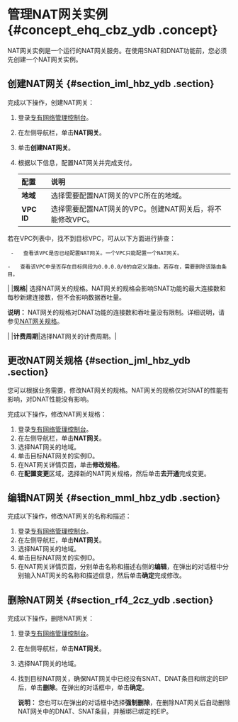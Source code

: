 # 管理NAT网关实例 {#concept_ehq_cbz_ydb .concept}

NAT网关实例是一个运行的NAT网关服务。在使用SNAT和DNAT功能前，您必须先创建一个NAT网关实例。

## 创建NAT网关 {#section_iml_hbz_ydb .section}

完成以下操作，创建NAT网关：

1.  登录[专有网络管理控制台](https://vpcnext.console.aliyun.com/nat/)。
2.  在左侧导航栏，单击**NAT网关**。
3.  单击**创建NAT网关**。
4.  根据以下信息，配置NAT网关并完成支付。

    |配置|说明|
    |:-|:-|
    |**地域**|选择需要配置NAT网关的VPC所在的地域。|
    |**VPC ID**| 选择需要配置NAT网关的VPC。创建NAT网关后，将不能修改VPC。

 若在VPC列表中，找不到目标VPC，可从以下方面进行排查：

     -   查看该VPC是否已经配置NAT网关。一个VPC只能配置一个NAT网关。

    -   查看该VPC中是否存在目标网段为0.0.0.0/0的自定义路由。若存在，需要删除该路由条目。

 |
    |**规格**| 选择NAT网关的规格。NAT网关的规格会影响SNAT功能的最大连接数和每秒新建连接数，但不会影响数据吞吐量。

 **说明：** NAT网关的规格对DNAT功能的连接数和吞吐量没有限制。详细说明，请参见[NAT网关规格](intl.zh-CN/用户指南/NAT网关规格.md#)。

 |
    |**计费周期**|选择NAT网关的计费周期。|


## 更改NAT网关规格 {#section_jml_hbz_ydb .section}

您可以根据业务需要，修改NAT网关的规格。NAT网关的规格仅对SNAT的性能有影响，对DNAT性能没有影响。

完成以下操作，修改NAT网关规格：

1.  登录[专有网络管理控制台](https://vpcnext.console.aliyun.com/nat/)。
2.  在左侧导航栏，单击**NAT网关**。
3.  选择NAT网关的地域。
4.  单击目标NAT网关的实例ID。
5.  在NAT网关详情页面，单击**修改规格**。
6.  在**配置变更**区域，选择新的NAT网关规格，然后单击**去开通**完成变更。

## 编辑NAT网关 {#section_mml_hbz_ydb .section}

完成以下操作，修改NAT网关的名称和描述：

1.  登录[专有网络管理控制台](https://vpcnext.console.aliyun.com/nat/)。
2.  在左侧导航栏，单击**NAT网关**。
3.  选择NAT网关的地域。
4.  单击目标NAT网关的实例ID。
5.  在NAT网关详情页面，分别单击名称和描述右侧的**编辑**，在弹出的对话框中分别输入NAT网关的名称和描述信息，然后单击**确定**完成修改。

## 删除NAT网关 {#section_rf4_2cz_ydb .section}

完成以下操作，删除NAT网关：

1.  登录[专有网络管理控制台](https://vpcnext.console.aliyun.com/nat/)。
2.  在左侧导航栏，单击**NAT网关**。
3.  选择NAT网关的地域。
4.  找到目标NAT网关，确保NAT网关中已经没有SNAT、DNAT条目和绑定的EIP后，单击**删除**。在弹出的对话框中，单击**确定**。

    **说明：** 您也可以在弹出的对话框中选择**强制删除**，在删除NAT网关后自动删除NAT网关中的DNAT、SNAT条目，并解绑已绑定的EIP。


